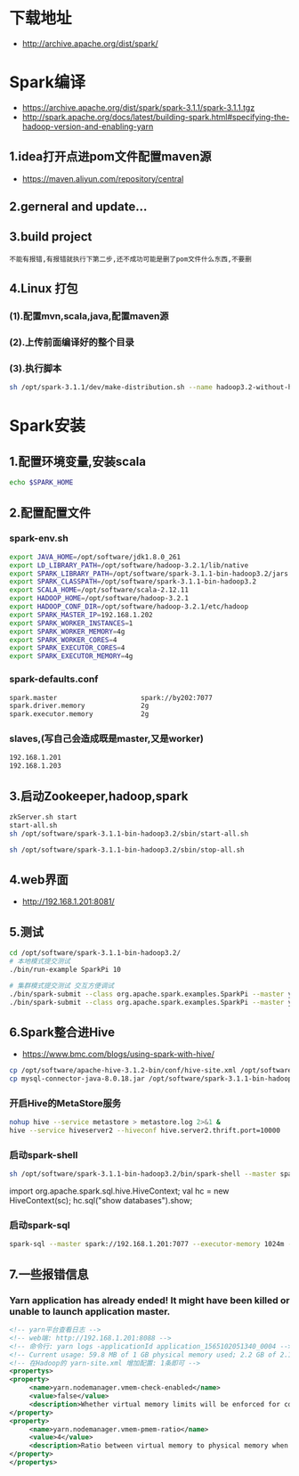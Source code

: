 # 下载地址
- http://archive.apache.org/dist/spark/ 

# Spark编译
- https://archive.apache.org/dist/spark/spark-3.1.1/spark-3.1.1.tgz
- http://spark.apache.org/docs/latest/building-spark.html#specifying-the-hadoop-version-and-enabling-yarn

## 1.idea打开点进pom文件配置maven源
- https://maven.aliyun.com/repository/central
## 2.gerneral and update...
## 3.build project
```
不能有报错,有报错就执行下第二步,还不成功可能是删了pom文件什么东西,不要删
```
## 4.Linux 打包
### (1).配置mvn,scala,java,配置maven源
### (2).上传前面编译好的整个目录
### (3).执行脚本
```sh
sh /opt/spark-3.1.1/dev/make-distribution.sh --name hadoop3.2-without-hive --tgz "-Phadoop-3.2,yarn,hadoop-provided,orc-provided,parquet-provided"
```

# Spark安装
## 1.配置环境变量,安装scala
```sh
echo $SPARK_HOME
```
## 2.配置配置文件
### spark-env.sh
```sh
export JAVA_HOME=/opt/software/jdk1.8.0_261
export LD_LIBRARY_PATH=/opt/software/hadoop-3.2.1/lib/native
export SPARK_LIBRARY_PATH=/opt/software/spark-3.1.1-bin-hadoop3.2/jars
export SPARK_CLASSPATH=/opt/software/spark-3.1.1-bin-hadoop3.2
export SCALA_HOME=/opt/software/scala-2.12.11
export HADOOP_HOME=/opt/software/hadoop-3.2.1
export HADOOP_CONF_DIR=/opt/software/hadoop-3.2.1/etc/hadoop
export SPARK_MASTER_IP=192.168.1.202
export SPARK_WORKER_INSTANCES=1
export SPARK_WORKER_MEMORY=4g
export SPARK_WORKER_CORES=4
export SPARK_EXECUTOR_CORES=4
export SPARK_EXECUTOR_MEMORY=4g
```
### spark-defaults.conf
```sh
spark.master                     spark://by202:7077
spark.driver.memory              2g
spark.executor.memory            2g
```
### slaves,(写自己会造成既是master,又是worker)
```sh
192.168.1.201
192.168.1.203
```
## 3.启动Zookeeper,hadoop,spark
```sh
zkServer.sh start 
start-all.sh 
sh /opt/software/spark-3.1.1-bin-hadoop3.2/sbin/start-all.sh

sh /opt/software/spark-3.1.1-bin-hadoop3.2/sbin/stop-all.sh
```
## 4.web界面
- http://192.168.1.201:8081/

## 5.测试
```sh
cd /opt/software/spark-3.1.1-bin-hadoop3.2/
# 本地模式提交测试
./bin/run-example SparkPi 10

# 集群模式提交测试 交互方便调试
./bin/spark-submit --class org.apache.spark.examples.SparkPi --master yarn --deploy-mode client --driver-memory 1g --executor-memory 1g --executor-cores 1 --queue default examples/jars/spark-examples*.jar 3
./bin/spark-submit --class org.apache.spark.examples.SparkPi --master yarn --deploy-mode cluster --driver-memory 1g --executor-memory 1g --executor-cores 1 --queue default examples/jars/spark-examples*.jar 3

```
## 6.Spark整合进Hive
- https://www.bmc.com/blogs/using-spark-with-hive/

```sh
cp /opt/software/apache-hive-3.1.2-bin/conf/hive-site.xml /opt/software/spark-3.1.1-bin-hadoop3.2/conf/
cp mysql-connector-java-8.0.18.jar /opt/software/spark-3.1.1-bin-hadoop3.2/jars/
```
### 开启Hive的MetaStore服务
```sh
nohup hive --service metastore > metastore.log 2>&1 &
hive --service hiveserver2 --hiveconf hive.server2.thrift.port=10000
```
### 启动spark-shell
```sh
sh /opt/software/spark-3.1.1-bin-hadoop3.2/bin/spark-shell --master spark://192.168.1.202:7077 --jar mysql-connector-java-8.0.21.jar
```
import org.apache.spark.sql.hive.HiveContext;
val hc = new HiveContext(sc);
hc.sql("show databases").show;
### 启动spark-sql
```sh
spark-sql --master spark://192.168.1.201:7077 --executor-memory 1024m --total-executor-cores 2
```
## 7.一些报错信息
### Yarn application has already ended! It might have been killed or unable to launch application master.
```xml
<!-- yarn平台查看日志 -->
<!-- web端: http://192.168.1.201:8088 -->
<!-- 命令行: yarn logs -applicationId application_1565102051340_0004 -->
<!-- Current usage: 59.8 MB of 1 GB physical memory used; 2.2 GB of 2.1 GB virtual memory used. Killing container. -->
<!-- 在Hadoop的 yarn-site.xml 增加配置: 1条即可 -->
<propertys>
<property>
     <name>yarn.nodemanager.vmem-check-enabled</name>
     <value>false</value>
     <description>Whether virtual memory limits will be enforced for containers</description>
</property>
<property>
     <name>yarn.nodemanager.vmem-pmem-ratio</name>
     <value>4</value>
     <description>Ratio between virtual memory to physical memory when setting memory limits for containers</description>
</property>
</propertys>
```


